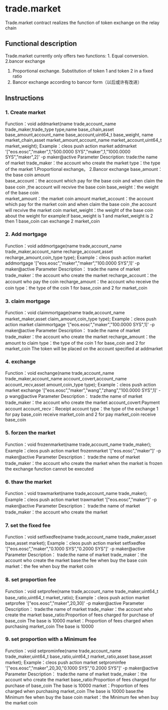 # trade.market
Trade.market contract realizes the function of token exchange on the relay chain
## Functional description
Trade.market currently only offers two functions: 1. Equal conversion. 2.bancor exchange
1. Proportional exchange. Substitution of token 1 and token 2 in a fixed ratio
2. Bancor exchange according to bancor form（以后或许有改进）

## Instructions

### 1. Create market
Function：void addmarket(name trade,account_name trade_maker,trade_type type,name base_chain,asset base_amount,account_name base_account,uint64_t base_weight,
               name market_chain,asset market_amount,account_name market_account,uint64_t market_weight);
Example：cleos push action market addmarket '["eos.eosc","maker",1,"500.0000 SYS","maker",1,"1000.0000 SYS","maker",2]' -p maker@active
Parameter Description:
trade:the name of market
trade_maker：the account who create the market
type：the type of the market     1.Proportional exchange。    2.Bancor exchange
base_amount：the base coin amount    
base_account：the account which pay for the base coin  and when claim the base coin ,the account will recvive the base coin
base_weight：the weight of the base coin          
market_amount：the market coin amount
market_account：the account which pay for the market coin  and when claim the base coin ,the account will recvive the market coin
market_weight：the weight of the base coin
about the weight for example:if base_weight is 1 and market_weight is 2 then    1 base_coin can exchange 2 market_coin        

### 2. Add mortgage
Function：void addmortgage(name trade,account_name trade_maker,account_name recharge_account,asset recharge_amount,coin_type type);
Example：cleos push action market addmortgage '["eos.eosc","maker","maker","100.0000 SYS",1]' -p maker@active
Parameter Description：
trade:the name of market
trade_maker：the account who create the market
recharge_account：the account who pay the coin
recharge_amount：the account who receive the coin
type：the type of the coin            1 for base_coin and 2 for market_coin

### 3. claim mortgage
Function：void claimmortgage(name trade,account_name market_maker,asset claim_amount,coin_type type);
Example：cleos push action market claimmortgage '["eos.eosc","maker","100.0000 SYS",1]' -p maker@active
Parameter Description：
trade:the name of market
trade_maker：the account who create the market
recharge_amount：the amount to claim 
type：the type of the coin            1 for base_coin and 2 for market_coin
The token will be placed on the account specified at addmarket

### 4. exchange
Function：void exchange(name trade,account_name trade_maker,account_name account_covert,account_name account_recv,asset amount,coin_type type);
Example：cleos push action market exchange '["eos.eosc","maker","wang","zhang","100.0000 SYS",1]' -p wang@active
Parameter Description：
trade:the name of market
trade_maker：the account who create the market
account_covert:Payment account
account_recv：Receipt account
type：the type of the exchange      1 for pay base_coin  receive market_coin and 2 for pay market_coin receive base_coin

### 5. forzen the market
Function：void frozenmarket(name trade,account_name trade_maker);
Example：cleos push action market frozenmarket '["eos.eosc","maker"]' -p maker@active
Parameter Description：
trade:the name of market
trade_maker：the account who create the market
when the market is frozen the exchange function cannot be executed

### 6. thaw the market
Function：void trawmarket(name trade,account_name trade_maker);
Example：cleos push action market trawmarket '["eos.eosc","maker"]' -p maker@active
Parameter Description：
trade:the name of market
trade_maker：the account who create the market

### 7. set the fixed fee
Function：void setfixedfee(name trade,account_name trade_maker,asset base,asset market);
Example：cleos push action market setfixedfee '["eos.eosc","maker","0.1000 SYS","0.2000 SYS"]' -p maker@active
Parameter Description：
trade:the name of market
trade_maker：the account who create the market
base:the fee when buy the base coin
market：the fee when buy the market coin

### 8. set proportion fee
Function：void setprofee(name trade,account_name trade_maker,uint64_t base_ratio,uint64_t market_ratio);
Example：cleos push action market setprofee '["eos.eosc","maker",20,30]' -p maker@active
Parameter Description：
trade:the name of market
trade_maker：the account who create the market
base_ratio:Proportion of fees charged for purchase of base_coin The base is 10000
market：Proportion of fees charged when purchasing market_coin  The base is 10000

### 9. set proportion with a Minimum fee
Function：void setprominfee(name trade,account_name trade_maker,uint64_t base_ratio,uint64_t market_ratio,asset base,asset market);
Example：cleos push action market setprominfee '["eos.eosc","maker",20,30,"0.1000 SYS","0.2000 SYS"]' -p maker@active
Parameter Description：
trade:the name of market
trade_maker：the account who create the market
base_ratio:Proportion of fees charged for purchase of base_coin The base is 10000
market：Proportion of fees charged when purchasing market_coin  The base is 10000
base:the Minimum fee when buy the base coin
market：the Minimum fee when buy the market coin


